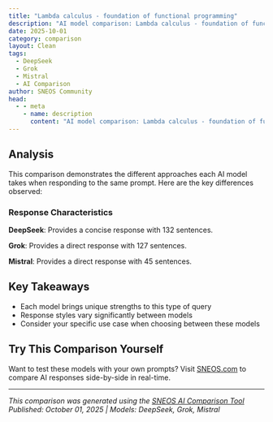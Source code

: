 ```yaml
---
title: "Lambda calculus - foundation of functional programming"
description: "AI model comparison: Lambda calculus - foundation of functional programming..."
date: 2025-10-01
category: comparison
layout: Clean
tags:
  - DeepSeek
  - Grok
  - Mistral
  - AI Comparison
author: SNEOS Community
head:
  - - meta
    - name: description
      content: "AI model comparison: Lambda calculus - foundation of functional programming..."
---
```


<ChatComparison
  title="Lambda calculus - foundation of functional programming"
  prompt="Lambda calculus - foundation of functional programming"
  :responses='{"DeepSeek": "Of course. Let\u0027s build a solid understanding of the Lambda Calculus, from its core principles to its profound influence on functional programming.\n\n### The Big Idea: What is Lambda Calculus?\n\nAt its heart, the Lambda Calculus (\u03BB-calculus) is a **formal system for expressing computation** based on function abstraction and application. It was introduced by Alonzo Church in the 1930s as a way to investigate the foundations of mathematics.\n\nThink of it as the **\u0022assembly language\u0022 of functional programming**. It\u0027s an incredibly minimalistic model where *everything is a function*. There are no numbers, booleans, loops, or variables as we know them in most programming languages\u2014only functions.\n\nDespite its simplicity, it is **Turing complete**, meaning it can express any computation that any other programming model (like a Turing machine) can.\n\n---\n\n### The Three Building Blocks\n\nThe entire system is built from just three components:\n\n1. **Variables:** Symbols like \u0060x\u0060, \u0060y\u0060, \u0060z\u0060. They are placeholders for inputs.\n2. **Abstraction (Function Definition):** Using the lambda symbol \u0060\u03BB\u0060. It defines a function.\n * Syntax: \u0060\u03BBx. M\u0060\n * Meaning: \u0022A function that takes a parameter \u0060x\u0060 and returns \u0060M\u0060 (the body), where \u0060M\u0060 is some expression.\u0022\n * Example: \u0060\u03BBx. x\u0060 is the identity function. It takes \u0060x\u0060 and returns \u0060x\u0060.\n\n3. **Application (Function Call):** Applying a function to an argument.\n * Syntax: \u0060M N\u0060\n * Meaning: \u0022Apply the function \u0060M\u0060 to the argument \u0060N\u0060.\u0022\n * Example: \u0060(\u03BBx. x) y\u0060 applies the identity function to \u0060y\u0060.\n\n---\n\n### How It Works: Reduction Rules\n\nComputation in lambda calculus is performed by rewriting expressions, a process called **reduction**. The key rule is:\n\n**\u03B2-Reduction (Beta-Reduction):** This is the \u0022substitution rule.\u0022 When you apply a function to an argument, you substitute the argument for all free occurrences of the parameter in the function\u0027s body.\n\nLet\u0027s see it in action:\n\n**Example 1: Simple Application**\n\u0060(\u03BBx. x) y\u0060\n1. The function is \u0060\u03BBx. x\u0060.\n2. The argument is \u0060y\u0060.\n3. We substitute \u0060y\u0060 for every \u0060x\u0060 in the body (\u0060x\u0060).\n4. Result: \u0060y\u0060\n\n**Example 2: Slightly More Complex**\n\u0060(\u03BBx. \u03BBy. x y) a\u0060\n1. Function: \u0060\u03BBx. \u03BBy. x y\u0060 (A function that takes \u0060x\u0060 and returns another function \u0060\u03BBy. x y\u0060).\n2. Argument: \u0060a\u0060.\n3. Substitute \u0060a\u0060 for \u0060x\u0060: \u0060(\u03BBx. \u03BBy. x y) a\u0060 \u2192 \u0060\u03BBy. a y\u0060.\n4. The result is a new function \u0060\u03BBy. a y\u0060 that takes \u0060y\u0060 and applies \u0060a\u0060 to it.\n\n---\n\n### Encoding Real-World Concepts\n\nSince the only thing in lambda calculus is functions, how do we represent things like numbers and booleans? We **encode** them as functions. These are called **Church Encodings**.\n\n#### Church Booleans\nWe define \u0060TRUE\u0060 and \u0060FALSE\u0060 as functions that choose between two options.\n\n* \u0060TRUE := \u03BBt. \u03BBf. t\u0060 (Given two things, pick the first one)\n* \u0060FALSE := \u03BBt. \u03BBf. f\u0060 (Given two things, pick the second one)\n\nNow we can define logical operators:\n* \u0060AND := \u03BBp. \u03BBq. p q p\u0060 (If \u0060p\u0060 is TRUE, return \u0060q\u0060. If \u0060p\u0060 is FALSE, return \u0060p\u0060 (which is FALSE)).\n* \u0060OR := \u03BBp. \u03BBq. p p q\u0060 (If \u0060p\u0060 is TRUE, return \u0060p\u0060 (which is TRUE). If \u0060p\u0060 is FALSE, return \u0060q\u0060).\n\nLet\u0027s see \u0060AND TRUE FALSE\u0060 in action:\n1. \u0060(\u03BBp. \u03BBq. p q p) (\u03BBt. \u03BBf. t) (\u03BBt. \u03BBf. f)\u0060\n2. Substitute \u0060TRUE\u0060 for \u0060p\u0060: \u0060(\u03BBq. TRUE q TRUE) (\u03BBt. \u03BBf. f)\u0060\n3. Substitute \u0060FALSE\u0060 for \u0060q\u0060: \u0060TRUE FALSE TRUE\u0060\n4. Expand \u0060TRUE\u0060: \u0060(\u03BBt. \u03BBf. t) FALSE TRUE\u0060\n5. Substitute \u0060FALSE\u0060 for \u0060t\u0060: \u0060(\u03BBf. FALSE) TRUE\u0060\n6. Substitute \u0060TRUE\u0060 for \u0060f\u0060: \u0060FALSE\u0060\n\nThe result is \u0060FALSE\u0060, as expected.\n\n#### Church Numerals\nA number \u0060n\u0060 is represented as a function that applies another function \u0060n\u0060 times.\n\n* \u00600 := \u03BBf. \u03BBx. x\u0060 (Apply \u0060f\u0060 zero times to \u0060x\u0060 -\u003E just return \u0060x\u0060)\n* \u00601 := \u03BBf. \u03BBx. f x\u0060 (Apply \u0060f\u0060 once to \u0060x\u0060)\n* \u00602 := \u03BBf. \u03BBx. f (f x)\u0060 (Apply \u0060f\u0060 twice to \u0060x\u0060)\n\nWe can then define arithmetic. The successor function (\u0060n -\u003E n\u002B1\u0060) is:\n* \u0060SUCC := \u03BBn. \u03BBf. \u03BBx. f (n f x)\u0060 (Apply \u0060f\u0060 one more time than \u0060n\u0060 does).\n\n---\n\n### The Foundation of Functional Programming\n\nThis is where it all comes together. Lambda calculus is not just a historical curiosity; it\u0027s the **direct intellectual ancestor** of every functional programming language (Haskell, Lisp, ML, Scala, F#, etc.). Here\u2019s how:\n\n1. **Functions as First-Class Citizens:** In lambda calculus, functions are values that can be passed as arguments and returned as results. This is a cornerstone of functional programming.\n\n2. **Closures (Lexical Scoping):** When you evaluate \u0060(\u03BBx. \u03BBy. x y) a\u0060 to get \u0060\u03BBy. a y\u0060, the inner function \u0022remembers\u0022 that \u0060a\u0060 was the argument passed to the outer function. This is the essence of a closure.\n\n3. **Immutability and No Side Effects:** Pure lambda calculus has no concept of \u0022changing a variable.\u0022 There is only substitution. This encourages a programming style without mutable state, leading to code that is easier to reason about and test.\n\n4. **Higher-Order Functions:** Functions like \u0060SUCC\u0060 and \u0060AND\u0060 are higher-order functions\u2014they take other functions as input. This pattern is ubiquitous in functional programming (e.g., \u0060map\u0060, \u0060filter\u0060, \u0060reduce\u0060).\n\n5. **Evaluation Strategies:**\n * **Call-by-Value** (like in Scheme, OCaml): Evaluate the arguments *before* substituting them into the function body. This is similar to **eager evaluation**.\n * **Call-by-Name** (like in Haskell): Substitute the arguments into the function body *first*, without evaluating them. This is the basis for **lazy evaluation**.\n\n### Summary\n\n| Lambda Calculus Concept | Functional Programming Equivalent |\n| :--- | :--- |\n| **Abstraction (\u0060\u03BBx. M\u0060)** | Function Definition (\u0060x =\u003E M\u0060) |\n| **Application (\u0060M N\u0060)** | Function Call (\u0060M(N)\u0060) |\n| **\u03B2-Reduction** | Execution / Evaluation |\n| **Church Encodings** | Algebraic Data Types (ADTs) |\n| **Higher-Order Functions** | \u0060map\u0060, \u0060filter\u0060, \u0060compose\u0060, etc. |\n| **Closures** | Closures / Lexical Scoping |\n\nIn conclusion, the Lambda Calculus provides the **theoretical framework and the fundamental vocabulary** for functional programming. It proves that a language built entirely on simple, composable functions is not only possible but is also powerful enough to model any conceivable computation. When you write a function in Haskell or use a closure in JavaScript, you are using ideas that were first formalized in the lambda calculus.", "Grok": "Lambda Calculus is a formal system in mathematical logic and computer science for expressing computation based on function abstraction and application. It was introduced by Alonzo Church in the 1930s as a way to study the foundations of mathematics, particularly in the context of computability and logic. Lambda Calculus serves as the theoretical foundation of functional programming, a paradigm where computation is treated as the evaluation of mathematical functions without changing state or using mutable data.\n\nBelow is a detailed explanation of Lambda Calculus and how it underpins functional programming.\n\n---\n\n### **What is Lambda Calculus?**\nLambda Calculus is a minimalistic system with three core constructs:\n1. **Variables**: Symbols representing values or parameters (e.g., \u0060x\u0060, \u0060y\u0060).\n2. **Abstraction (Function Definition)**: A way to define functions using the \u0060\u03BB\u0060 symbol. For example, \u0060\u03BBx.M\u0060 defines a function where \u0060x\u0060 is the parameter and \u0060M\u0060 is the body of the function.\n3. **Application**: The process of applying a function to an argument. For example, \u0060(\u03BBx.M) N\u0060 applies the function \u0060\u03BBx.M\u0060 to the argument \u0060N\u0060.\n\nEverything in Lambda Calculus is a function, and computation is performed through **beta reduction**, which substitutes arguments into functions.\n\n#### **Syntax of Lambda Calculus**\nThe syntax of Lambda Calculus can be defined as:\n- A variable \u0060x\u0060 is a term.\n- If \u0060M\u0060 and \u0060N\u0060 are terms, then \u0060(M N)\u0060 is a term (function application).\n- If \u0060M\u0060 is a term and \u0060x\u0060 is a variable, then \u0060(\u03BBx.M)\u0060 is a term (function abstraction).\n\n#### **Key Concepts**\n1. **Beta Reduction**: The process of function application where a function is applied to an argument by substituting the argument into the function body. For example:\n - \u0060(\u03BBx.x) y\u0060 reduces to \u0060y\u0060 (the identity function).\n - \u0060(\u03BBx.x\u002B1) 5\u0060 reduces to \u00605\u002B1 = 6\u0060.\n\n2. **Alpha Conversion**: Renaming bound variables to avoid naming conflicts. For example, \u0060\u03BBx.x\u0060 is equivalent to \u0060\u03BBy.y\u0060.\n\n3. **Eta Conversion**: A simplification rule that states \u0060\u03BBx.(M x)\u0060 is equivalent to \u0060M\u0060 (if \u0060x\u0060 is not free in \u0060M\u0060).\n\n4. **Free and Bound Variables**:\n - A variable is **bound** if it is within the scope of a \u0060\u03BB\u0060 that introduces it (e.g., in \u0060\u03BBx.x\u0060, \u0060x\u0060 is bound).\n - A variable is **free** if it is not bound by any \u0060\u03BB\u0060 (e.g., in \u0060\u03BBx.y\u0060, \u0060y\u0060 is free).\n\n#### **Church-Turing Thesis**\nLambda Calculus is Turing-complete, meaning it can express any computable function. This was proven through its equivalence to Turing machines, as established by the Church-Turing Thesis. This makes Lambda Calculus a fundamental model of computation.\n\n---\n\n### **Lambda Calculus as the Foundation of Functional Programming**\nFunctional programming (FP) is a programming paradigm that emphasizes the use of functions as the primary building blocks of computation. It avoids side effects and mutable state, focusing instead on pure functions, immutability, and declarative code. Lambda Calculus directly inspires and underlies the core principles of FP.\n\n#### **Key Connections**\n1. **Functions as First-Class Citizens**:\n - In Lambda Calculus, everything is a function, and functions can be passed as arguments, returned from other functions, and stored in variables. This directly corresponds to the concept of first-class and higher-order functions in functional programming languages like Haskell, Lisp, and ML.\n\n2. **Function Application and Composition**:\n - Computation in Lambda Calculus is based purely on applying functions to arguments (via beta reduction). Similarly, FP emphasizes function composition and the application of functions to transform data without relying on loops or mutable state.\n\n3. **Immutability and Referential Transparency**:\n - Lambda Calculus does not involve mutable state or side effects; computation is purely based on substitution and evaluation. This aligns with FP\u2019s emphasis on referential transparency, where a function always produces the same output for the same input, enabling easier reasoning about code.\n\n4. **Abstraction**:\n - Lambda abstractions (\u0060\u03BBx.M\u0060) in Lambda Calculus are analogous to defining anonymous functions or lambdas in functional programming languages. For example, in Python, \u0060lambda x: x \u002B 1\u0060 mirrors the Lambda Calculus expression \u0060\u03BBx.x\u002B1\u0060.\n\n5. **Recursion and Fixed-Point Combinators**:\n - Lambda Calculus lacks built-in looping constructs, but recursion can be achieved using fixed-point combinators like the Y-combinator. This concept is reflected in functional programming, where recursion (often tail recursion) is used instead of iterative loops.\n\n6. **Church Encodings**:\n - In pure Lambda Calculus, there are no built-in data types or numbers. Instead, data is represented as functions using encodings like Church Numerals (numbers as functions) and Church Booleans (true/false as functions). This idea of encoding data as functions demonstrates the power of abstraction and is conceptually related to how functional languages handle data through algebraic data types and pattern matching.\n\n#### **Historical Influence**\n- **Lisp**: One of the first programming languages (created by John McCarthy in 1958) was directly inspired by Lambda Calculus. Lisp introduced the idea of code as data and relied heavily on function application and recursion, core ideas from Lambda Calculus.\n- **ML and Haskell**: Modern functional languages like ML (1970s) and Haskell (1990s) are rooted in Lambda Calculus, incorporating typed Lambda Calculus (e.g., System F) to provide type safety while retaining the elegance of function abstraction and application.\n\n---\n\n### **Examples of Lambda Calculus in Functional Programming**\n1. **Identity Function**:\n - Lambda Calculus: \u0060\u03BBx.x\u0060\n - Python equivalent: \u0060lambda x: x\u0060\n - This is a function that takes an argument and returns it unchanged, a basic building block in both systems.\n\n2. **Function Composition**:\n - Lambda Calculus: \u0060\u03BBf.\u03BBg.\u03BBx.(f (g x))\u0060\n - Haskell equivalent: \u0060(.)\u0060 operator, as in \u0060f . g\u0060\n - This defines a function that composes two functions \u0060f\u0060 and \u0060g\u0060, applying \u0060g\u0060 first and then \u0060f\u0060.\n\n3. **Church Numerals (Encoding Numbers as Functions)**:\n - The number \u00600\u0060 can be encoded as \u0060\u03BBf.\u03BBx.x\u0060 (a function that does nothing).\n - The number \u00601\u0060 can be encoded as \u0060\u03BBf.\u03BBx.(f x)\u0060 (applies the function once).\n - Addition and multiplication can be defined as operations on these encodings, showing how Lambda Calculus can model arithmetic purely with functions.\n\n---\n\n### **Typed Lambda Calculus and Modern Functional Programming**\nThe original Lambda Calculus is untyped, meaning there are no restrictions on what can be passed as arguments to functions. This can lead to inconsistencies (e.g., self-application paradoxes). To address this, typed variants of Lambda Calculus, such as Simply Typed Lambda Calculus and System F, were developed. These systems introduce type annotations to ensure correctness and prevent errors.\n\n- **Simply Typed Lambda Calculus**: Assigns types to terms and ensures that function applications are type-safe (e.g., you can\u0027t apply a function expecting an integer to a string).\n- **System F (Polymorphic Lambda Calculus)**: Introduces parametric polymorphism, allowing functions to be generic over types. This is the basis for type systems in languages like Haskell and Scala.\n\nThese typed systems are the foundation of type inference and polymorphism in modern functional languages, providing both safety and expressiveness.\n\n---\n\n### **Why Lambda Calculus Matters Today**\n1. **Theoretical Foundation**: Lambda Calculus provides a rigorous mathematical framework for understanding computation, recursion, and function application, which are central to functional programming.\n2. **Language Design**: Concepts from Lambda Calculus, such as closures, higher-order functions, and lazy evaluation, are implemented in functional languages like Haskell, Erlang, and Clojure.\n3. **Compiler Optimizations**: Many functional language compilers use Lambda Calculus (or its typed variants) as an intermediate representation for optimizations, as its simplicity makes transformations like inlining and beta reduction straightforward.\n4. **Parallelism and Concurrency**: Since functional programming avoids mutable state (a principle inherited from Lambda Calculus), it naturally supports parallelism and concurrency, as there are no race conditions or shared state issues.\n\n---\n\n### **Limitations of Lambda Calculus**\nWhile Lambda Calculus is a powerful theoretical tool, it is not practical for real-world programming in its pure form because:\n- It lacks built-in data structures, requiring cumbersome encodings like Church Numerals.\n- It has no direct support for side effects (e.g., I/O operations), which are necessary for practical applications.\n- Its untyped nature can lead to errors or undefined behavior.\n\nFunctional programming languages address these limitations by extending Lambda Calculus with practical features like data types, type systems, and mechanisms for handling side effects (e.g., monads in Haskell).\n\n---\n\n### **Conclusion**\nLambda Calculus is the theoretical bedrock of functional programming, encapsulating the core ideas of functions, abstraction, and computation through substitution. Its influence is evident in the design of functional languages, the emphasis on immutability and referential transparency, and the use of higher-order functions and recursion. While it is an abstract and minimal system, its principles continue to shape modern programming paradigms, making it a cornerstone of computer science.", "Mistral": "Lambda calculus is indeed a foundational concept in the theory of functional programming. It was introduced by Alonzo Church in the 1930s as a formal system for studying functions and their application. Here are some key points about lambda calculus and its role in functional programming:\n\n### Basic Concepts of Lambda Calculus\n\n1. **Lambda Terms**:\n - **Variables**: Represented by symbols like \\(x\\), \\(y\\), etc.\n - **Abstractions**: Functions are defined using the lambda notation. For example, \\(\\lambda x. x\\) represents the identity function.\n - **Applications**: Functions are applied to arguments. For example, \\((\\lambda x. x) y\\) applies the identity function to \\(y\\).\n\n2. **Syntax**:\n - **Abstraction**: \\(\\lambda x. E\\) where \\(E\\) is an expression.\n - **Application**: \\(E_1 E_2\\) where \\(E_1\\) and \\(E_2\\) are expressions.\n - **Variable**: \\(x\\)\n\n3. **Reduction**:\n - **Alpha Conversion**: Renaming bound variables. For example, \\(\\lambda x. x\\) is alpha-equivalent to \\(\\lambda y. y\\).\n - **Beta Reduction**: Applying a function to an argument. For example, \\((\\lambda x. x) y\\) reduces to \\(y\\).\n - **Eta Conversion**: Simplifying expressions. For example, \\(\\lambda x. f x\\) is eta-equivalent to \\(f\\) if \\(x\\) does not appear free in \\(f\\).\n\n### Lambda Calculus and Functional Programming\n\n1. **First-Class Functions**:\n - In lambda calculus, functions are first-class citizens, meaning they can be passed as arguments, returned from other functions, and assigned to variables. This is a core feature of functional programming languages.\n\n2. **Higher-Order Functions**:\n - Functions that take other functions as arguments or return them as results are called higher-order functions. Lambda calculus naturally supports higher-order functions.\n\n3. **Immutability**:\n - Lambda calculus does not have a concept of mutable state. This aligns with the functional programming paradigm, where data is immutable and functions are pure (i.e., they have no side effects).\n\n4. **Composition**:\n - Function composition is a fundamental operation in both lambda calculus and functional programming. It allows for the creation of complex functions from simpler ones.\n\n5. **Currying**:\n - Currying is the process of transforming a function that takes multiple arguments into a sequence of functions that each take a single argument. This concept is directly derived from lambda calculus.\n\n### Examples in Functional Programming Languages\n\n- **Haskell**:\n \u0060\u0060\u0060haskell\n -- Identity function\n id x = x\n\n -- Higher-order function\n apply f x = f x\n \u0060\u0060\u0060\n\n- **Scheme**:\n \u0060\u0060\u0060scheme\n ;; Identity function\n (define (id x) x)\n\n ;; Higher-order function\n (define (apply f x) (f x))\n \u0060\u0060\u0060\n\n- **JavaScript**:\n \u0060\u0060\u0060javascript\n // Identity function\n const id = x =\u003E x;\n\n // Higher-order function\n const apply = (f, x) =\u003E f(x);\n \u0060\u0060\u0060\n\n### Conclusion\n\nLambda calculus provides a mathematical foundation for functional programming by formalizing the concept of functions and their application. It influences the design and implementation of functional programming languages, emphasizing first-class functions, higher-order functions, immutability, and function composition. Understanding lambda calculus can deepen one\u0027s grasp of functional programming principles and practices."}' 
  published-date="11:35"
/>

## Analysis

This comparison demonstrates the different approaches each AI model takes when responding to the same prompt. Here are the key differences observed:

### Response Characteristics

**DeepSeek**: Provides a concise response with 132 sentences. 

**Grok**: Provides a direct response with 127 sentences. 

**Mistral**: Provides a direct response with 45 sentences. 

## Key Takeaways

- Each model brings unique strengths to this type of query
- Response styles vary significantly between models
- Consider your specific use case when choosing between these models

## Try This Comparison Yourself

Want to test these models with your own prompts? Visit [SNEOS.com](https://sneos.com) to compare AI responses side-by-side in real-time.

---

*This comparison was generated using the [SNEOS AI Comparison Tool](https://sneos.com)*
*Published: October 01, 2025 | Models: DeepSeek, Grok, Mistral*
